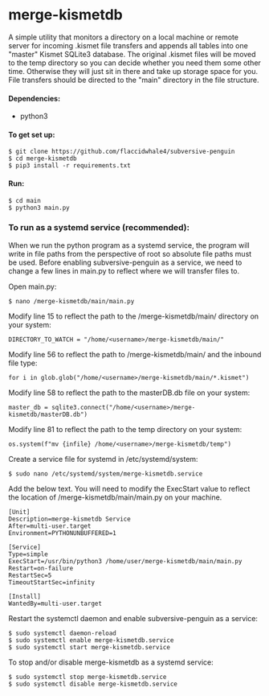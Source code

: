 # merge-kismetdb
A simple utility that monitors a directory on a local machine or remote server for incoming .kismet file transfers and appends all tables into one "master" Kismet SQLite3 database. The original .kismet files will be moved to the temp directory so you can decide whether you need them some other time. Otherwise they will just sit in there and take up storage space for you. File transfers should be directed to the "main" directory in the file structure.

#### Dependencies:
- python3

#### To get set up:
```
$ git clone https://github.com/flaccidwhale4/subversive-penguin
$ cd merge-kismetdb
$ pip3 install -r requirements.txt
```
#### Run:
```
$ cd main
$ python3 main.py
```

### To run as a systemd service (recommended):
When we run the python program as a systemd service, the program will write in file paths from the perspective of root so absolute file paths must be used. Before enabling subversive-penguin as a service, we need to change a few lines in main.py to reflect where we will transfer files to.
  
Open main.py:
```
$ nano /merge-kismetdb/main/main.py
```
Modify line 15 to reflect the path to the /merge-kismetdb/main/ directory on your system:
```
DIRECTORY_TO_WATCH = "/home/<username>/merge-kismetdb/main/"
```
Modify line 56 to reflect the path to /merge-kismetdb/main/ and the inbound file type:
```
for i in glob.glob("/home/<username>/merge-kismetdb/main/*.kismet")
```
Modify line 58 to reflect the path to the masterDB.db file on your system:
```
master_db = sqlite3.connect("/home/<username>/merge-kismetdb/masterDB.db")
```
Modify line 81 to reflect the path to the temp directory on your system:
```
os.system(f"mv {infile} /home/<username>/merge-kismetdb/temp")
```  
  
Create a service file for systemd in /etc/systemd/system:
```
$ sudo nano /etc/systemd/system/merge-kismetdb.service
```
Add the below text. You will need to modify the ExecStart value to reflect the location of  /merge-kismetdb/main/main.py on your machine.
```
[Unit]
Description=merge-kismetdb Service
After=multi-user.target
Environment=PYTHONUNBUFFERED=1

[Service]
Type=simple
ExecStart=/usr/bin/python3 /home/user/merge-kismetdb/main/main.py
Restart=on-failure
RestartSec=5
TimeoutStartSec=infinity

[Install]
WantedBy=multi-user.target

```
Restart the systemctl daemon and enable subversive-penguin as a service:
```
$ sudo systemctl daemon-reload
$ sudo systemctl enable merge-kismetdb.service
$ sudo systemctl start merge-kismetdb.service
```
To stop and/or disable merge-kismetdb as a systemd service:
```
$ sudo systemctl stop merge-kismetdb.service
$ sudo systemctl disable merge-kismetdb.service
```
